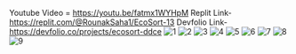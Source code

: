 


Youtube Video = https://youtu.be/fatmx1WYHpM
Replit Link-https://replit.com/@RounakSaha1/EcoSort-13
Devfolio Link-https://devfolio.co/projects/ecosort-ddce
![1](https://github.com/smty2018/EcoSort-1.3/assets/139618603/2fa309e5-1f32-4181-8886-42796129a834)
![2](https://github.com/smty2018/EcoSort-1.3/assets/139618603/360c0aee-af5f-415f-b2fc-e45ae358386e)
![3](https://github.com/smty2018/EcoSort-1.3/assets/139618603/2fa87f66-5cc0-4f31-88a3-e482e4b43d19)
![4](https://github.com/smty2018/EcoSort-1.3/assets/139618603/789dd6c5-e9b9-454a-99c0-22d4f55f308a)
![5](https://github.com/smty2018/EcoSort-1.3/assets/139618603/6d0234a6-6f78-4c25-b664-881421c168ca)
![6](https://github.com/smty2018/EcoSort-1.3/assets/139618603/9109cfca-6d20-41f6-82f8-73aa3b00a2e0)
![7](https://github.com/smty2018/EcoSort-1.3/assets/139618603/f085a336-20e4-4c44-a465-6ca20af96fe5)
![8](https://github.com/smty2018/EcoSort-1.3/assets/139618603/9e6a490a-bcc8-464f-ab69-0b8c17bce384)
![9](https://github.com/smty2018/EcoSort-1.3/assets/139618603/f9122d06-c295-41bb-bf15-0fec5ecdc183)
